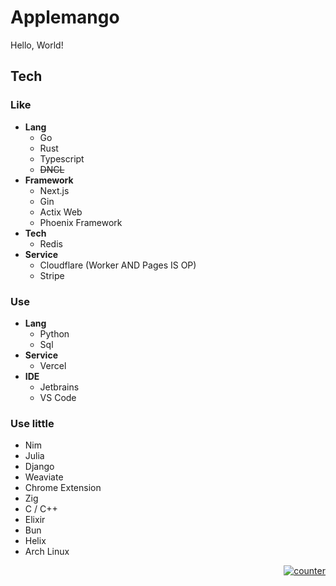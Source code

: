 <!--<a href="https://applemango.github.io/"><img src="img/git.abc.osaka_.png" title="Profile"></a>-->
<div align="center">
    <!--<a href="https://github.com/anuraghazra/github-readme-stats"><img align="center" title="stats" src="https://github-readme-stats.vercel.app/api?username=applemango&show_icons=true&theme=vue&border_color=fff" style="width: 52%"/></a>
    <a href="https://github.com/anuraghazra/github-readme-stats"><img align="center" title="lang list" src="https://github-readme-stats.vercel.app/api/top-langs/?username=applemango&langs_count=10&layout=compact&border_color=fff" style="width: 33%" /></a>-->
    <!--<a href="https://git.io/streak-stats"><img src="http://github-readme-streak-stats.herokuapp.com?user=applemango&theme=%E3%83%87%E3%83%95%E3%82%A9%E3%83%AB%E3%83%88&hide_border=true&date_format=M%20j%5B%2C%20Y%5D&%E3%83%90%E3%83%83%E3%82%AF%E3%82%B0%E3%83%A9%E3%82%A6%E3%83%B3%E3%83%89=DD2727" title="streak" style="width: 33%;"></a>-->
</div>

# Applemango
Hello, World!

## Tech
### Like
- **Lang**
    - Go
    - Rust
    - Typescript
    - ~~DNCL~~
- **Framework**
    - Next.js
    - Gin
    - Actix Web
    - Phoenix Framework
- **Tech**
    - Redis
- **Service**
    - Cloudflare (Worker AND Pages IS OP)
    - Stripe


### Use
- **Lang**
    - Python
    - Sql
- **Service**
    - Vercel
- **IDE**
    - Jetbrains
    - VS Code

### Use little
- Nim
- Julia
- Django
- Weaviate
- Chrome Extension
- Zig
- C / C++
- Elixir
- Bun
- Helix
- Arch Linux

<div align="right">
    <a href="https://github.com/applemango"><img title="counter" src="https://count.i32.jp/moe?name=apple@i32.jp"/></a>
</div>
